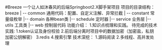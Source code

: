 #Breeze 一个让人如沐春风的后端Springboot2.X脚手架项目
项目的目录结构：
breeze
  | -- common 通用代码：配置、自定义注解、异常拦截
  | -- constant 常量级枚举
  |-- domain 各种bean类
  |-- schedule 定时器
  |-- service 业务层
  |-- utils 工具类
  |-- web 控制层代码
功能介绍：
1.知识点梳理和实践。
待完成的技术实践:
1.token认证及身份校验
2.前后端分离时项目中的数据加密（加密盐，私钥加密公钥解密）
3.redis
4.搜索引擎
技术深挖：
1.源码阅读
2.多线程、高并发处理